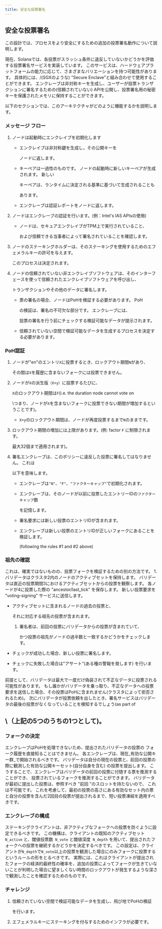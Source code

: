 ```yaml
---
title: 安全な投票署名
---
```


## 安全な投票署名

この設計では、プロセスをより安全にするための追加の投票署名動作について説明します。

現在、Solanaでは、各投票がスラッシュ条件に違反していないかどうかを評価する投票署名サービスを実装しています。 このサービスは、ハードウェアプラットフォームの能力に応じて、さまざまなバリエーションを持つ可能性があります。 具体的には、/(SGXのような\) "Secure Enclave"と組み合わせて使用することができます。 エンクレーブは非対称キーを生成し、ユーザーが投票トランザクションに署名するための\(信頼されていない\) APIを公開し、投票署名用の秘密キーを保護されたメモリに保持することができます。

以下のセクションでは、このアーキテクチャがどのように機能するかを説明します。

### メッセージ フロー

1. ノードは起動時にエンクレイブを初期化します

   - エンクレイブは非対称鍵を生成し，その公開キーを

     ノードに返します。

   - キーペアは一過性のものです。 ノードの起動時に新しいキーペアが生成されます。 新しい

     キーペアは、ランタイムに決定される基準に基づいて生成されることも

     あります。

   - エンクレーブは認証レポートをノードに返します。

2. ノードはエンクレーブの認証を行います。\(例：Intel's IAS APIsの使用\)

   - ノードは、セキュアエンクレイブがTPM上で実行されていること、

     および信頼できる当事者によって署名されていることを確認します。

3. ノードのステーキングホルダーは、そのステーキングを使用するためのエフェメラルキーの許可を与えます。

   このプロセスは決定されます。

4. ノードの信頼されていない非エンクレイブソフトウェアは、そのインターフェースを使って信頼されたエンクレイブソフトウェアを呼び出し、

   トランザクションやその他のデータに署名します。

   - 票の署名の場合、ノードはPoHを検証する必要があります。 PoH

     の検証は、署名の不可欠な部分です。 エンクレーブには、

     投票の署名を行う前にチェックする検証可能なデータが提示されます。

   - 信頼されていない空間で検証可能なデータを生成するプロセスを決定する必要があります。

### PoH認証

1. ノードが"en"のエントリ`X`に投票するとき、ロックアウト期間`N`があり、

   その間は`X`を履歴に含まないフォークには投票できません。

2. ノードが`X`の派生版`（X+y）`に投票するたびに、

   `X`のロックアウト期間は`F`\(i.e. the duration node cannot vote on

   \つまり、ノードが`X`を含まないフォークに投票できない期間が増加するということです\)。

   - `X+y`のロックアウト期間は、ノードが再度投票するまで`N`のままです。

3. ロックアウト期間の増加には上限があります。(例: factor `F` に制限されます。

   最大32個まで適用されます\)。

4. 署名エンクレーブは、このポリシーに違反した投票に署名してはなりません。 これは

   以下を意味します。

   - エンクレーブは`"N"`、`"F"`、`"ファクターキャップ"`で初期化されます。
   - エンクレーブは、そのノードが以前に投票したエントリーIDの`ファクターキャップ`数

     を記憶します。

   - 署名要求には新しい投票のエントリIDが含まれます。
   - エンクレーブは新しい投票のエントリIDが正しいフォークにあることを検証します。

     \(following the rules \#1 and \#2 above\)

### 祖先の確認

これは、確実ではないものの、投票フォークを検証するための別の方法です。 1. バリデータはクラスタ2内のノードのアクティブセットを保持します。 バリデータは直近の投票期間3におけるアクティブセットからの投票を観察します。 各ノードが4に投票した際の "ancestor/last_tick" を保存します。 新しい投票要求を "voting-signing" サービスに送信します。

- アクティブセットに含まれるノードの過去の投票と、

  それに対応する祖先の投票が含まれます。

  1. 署名者は、前回の投票にバリデータからの投票が含まれていて、

     かつ投票の祖先がノードの過半数と一致するかどうかをチェックします。

- チェックが成功した場合、新しい投票に署名します。
- チェックに失敗した場合は"アサート"\(ある種の警報を発します\) を行います。

前提として、バリデータは最大で一度だけ偽装されて不正なデータに投票される可能性があります。 もし誰かがバリデータを乗っ取り、不正なデータへの投票要求を送信した場合、その投票はPoHに含まれません\(クラスタによって拒否されるため\)。 次にバリデータが投票依頼を出したとき、署名サービスはバリデータの最後の投票がなくなっていることを検知するでしょう\(as part of

## \（上記の5つのうちの1つとして\)。

### フォークの決定

エンクレーブはPoHを処理できないため、提出されたバリデータの投票の フォーク履歴を直接知ることはできません。 各エンクレーブは、現在_有効な公開キー群_で開始されるべきです。 バリデータは自分の現在の投票と、前回の投票の際に観測した有効な公開キーセット\(自分自身を含む\) の投票を提出します。 こうすることで、エンクレーブはバリデータの前回の投票に付随する票を推測することができ、 投票されているフォークを推測することができます。 バリデータが最初に提出した投票は、参照すべき "前回 "のスロットを持たないので、 これは不可能です。 これを考慮して、最初の投票の高さにある有効なセット内の票と自分の投票を含んだ2回目の投票が提出されるまで、短い投票凍結を適用すべきです。

### エンクレーブの構成

ステーキングクライアントは、非アクティブなフォークへの投票を防ぐように設定できるべきです。 この機構は、クライアントの既知のアクティブセット` N_active` と、閾値投票数` N_vote` と閾値深度` N_depth` を用いて、提出されたフォークへの投票を継続するかどうかを決定するべきです。 この設定は、クライアントが`N_depth`で`N_vote`以上の投票を観測した場合にのみフォークに投票するというルールの形をとるべきです。 実際には、これはクライアントが提出されたフォークの経済的最終性の確率を、追加の投票によってフォークが生きていないことが判明した場合に望ましくない時間のロックアウトが発生するような深さで観測したことを確認するためのものです。

### チャレンジ

1. 信頼されていない空間で検証可能なデータを生成し、飛び地でPoHの検証

   を行います。

2. エフェメラルキーにステーキングを付与するためのインフラが必要です。
